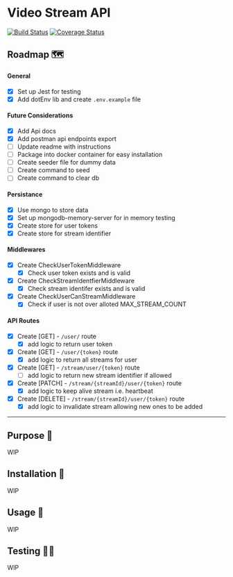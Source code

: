 # Video Stream API

[![Build Status](https://travis-ci.org/rahman95/video-stream-api.svg?branch=master)](https://travis-ci.org/rahman95/video-stream-api)
[![Coverage Status](https://coveralls.io/repos/github/rahman95/video-stream-api/badge.svg?branch=master)](https://coveralls.io/github/rahman95/video-stream-api?branch=master)

## Roadmap 🗺

#### General

- [x] Set up Jest for testing
- [x] Add dotEnv lib and create `.env.example` file

#### Future Considerations

- [x] Add Api docs
- [x] Add postman api endpoints export
- [ ] Update readme with instructions
- [ ] Package into docker container for easy installation
- [ ] Create seeder file for dummy data
- [ ] Create command to seed
- [ ] Create command to clear db

#### Persistance

- [x] Use mongo to store data
- [x] Set up mongodb-memory-server for in memory testing
- [x] Create store for user tokens
- [x] Create store for stream identifier

#### Middlewares

- [x] Create CheckUserTokenMiddleware
  - [x] Check user token exists and is valid
  
- [x] Create CheckStreamIdentfierMiddleware 
  - [x] Check stream identifer exists and is valid

- [x] Create CheckUserCanStreamMiddleware
  - [x] Check if user is not over alloted MAX_STREAM_COUNT

#### API Routes

- [x] Create [GET] - `/user/` route
  - [x] add logic to return user token

- [x] Create [GET] - `/user/{token}` route
  - [x] add logic to return all streams for user

- [x] Create [GET] - `/stream/user/{token}` route 
  - [ ] add logic to return new stream identifier if allowed

- [x] Create [PATCH] - `/stream/{streamId}/user/{token}` route 
  - [x] add logic to keep alive stream i.e. heartbeat

- [x] Create [DELETE] - `/stream/{streamId}/user/{token}` route 
  - [x] add logic to invalidate stream allowing new ones to be added

---- 
## Purpose 🔎

WIP

## Installation 🎯

WIP

## Usage 🚀

WIP

## Testing 🏋️‍♀️

WIP

